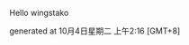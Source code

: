 <!--- 
The README.md is auto-generated. Do not edit.
--->

Hello wingstako

generated at 10月4日星期二 上午2:16 [GMT+8]